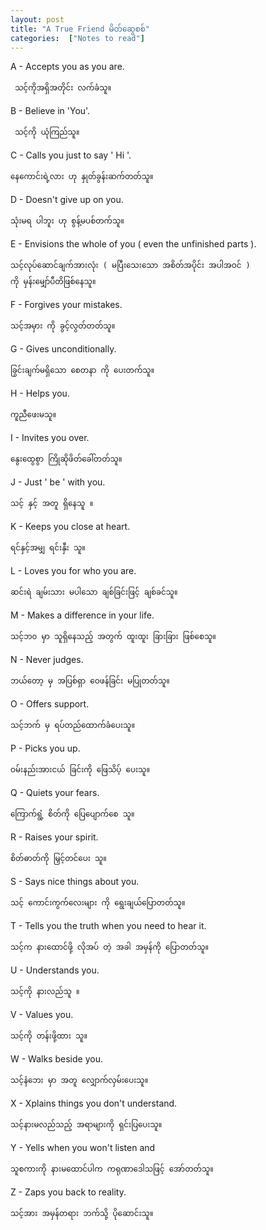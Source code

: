 ```yaml
---
layout: post
title: "A True Friend မိတ်ဆွေစစ်"
categories:  ["Notes to read"]
---
```


A - Accepts you as you are.

     သင့်ကိုအရှိအတိုင်း လက်ခံသူ။

B - Believe in 'You'.

     သင့်ကို ယုံကြည်သူ။

C - Calls you just to say ' Hi '.

    နေကောင်းရဲ့လား ဟု နှုတ်ခွန်းဆက်တတ်သူ။

<!-- more -->
D - Doesn't give up on you.


    သုံးမရ ပါဘူး ဟု စွန့်မပစ်တက်သူ။

E - Envisions the whole of you  ( even the unfinished parts ).

    သင့်လုပ်ဆောင်ချက်အားလုံး ( မပြီးသေးသော အစိတ်အပိုင်း အပါအဝင် )
    ကို မှန်းမျှော်ပီတိဖြစ်နေသူ။

F - Forgives your mistakes.

    သင့်အမှား ကို ခွင့်လွတ်တတ်သူ။

G - Gives unconditionally.

    ခြွင်းချက်မရှိသော စေတနာ ကို ပေးတက်သူ။

H - Helps you.

    ကူညီဖေးမသူ။

I - Invites you over.

    နွေးထွေစွာ ကြိုဆိုဖိတ်ခေါ်တတ်သူ။

J - Just ' be ' with you.

    သင့် နှင့် အတူ ရှိနေသူ ။

K - Keeps you close at heart.

    ရင်နှင့်အမျှ ရင်းနှီး သူ။

L - Loves you for who you are.

    ဆင်းရဲ ချမ်းသား မပါသော ချစ်ခြင်းဖြင့် ချစ်ခင်သူ။

M - Makes a difference in your life.

    သင့်ဘ၀ မှာ သူရှိနေသည့် အတွက် ထူးထူး ခြားခြား ဖြစ်စေသူ။

N - Never judges.

    ဘယ်တော့ မှ အပြစ်ရှာ ဝေဖန်ခြင်း မပြုတတ်သူ။

O - Offers support.

    သင့်ဘက် မှ ရပ်တည်ထောက်ခံပေးသူ။

P - Picks you up.

    ဝမ်းနည်းအားငယ် ခြင်းကို ဖြေသိပ့် ပေးသူ။

Q - Quiets your fears.

    ကြောက်ရွံ့ စိတ်ကို ပြေပျောက်စေ သူ။

R - Raises your spirit.

    စိတ်ဓာတ်ကို မြှင့်တင်ပေး သူ။

S - Says nice things about you.

    သင့် ကောင်းကွက်လေးများ ကို ရွေးချယ်ပြောတတ်သူ။

T - Tells you the truth when you need to hear it.

    သင့်က နားထောင်ဖို့ လိုအပ် တဲ့ အခါ အမှန်ကို ပြောတတ်သူ။

U - Understands you.

    သင့်ကို နားလည်သူ ။

V - Values you.

    သင့်ကို တန်းဖို့ထား သူ။

W - Walks beside you.

    သင့်နံဘေး မှာ အတူ လျှောက်လှမ်းပေးသူ။

X - Xplains things you don't understand.

    သင့်နားမလည်သည့် အရာများကို ရှင်းပြပေးသူ။

Y - Yells when you won't listen and

    သူစကားကို နားမထောင်ပါက ကရုဏာဒေါသဖြင့် အော်တတ်သူ။

Z - Zaps you back to reality.

    သင့်အား အမှန်တရား ဘက်သို့ ပိုဆောင်းသူ။     
